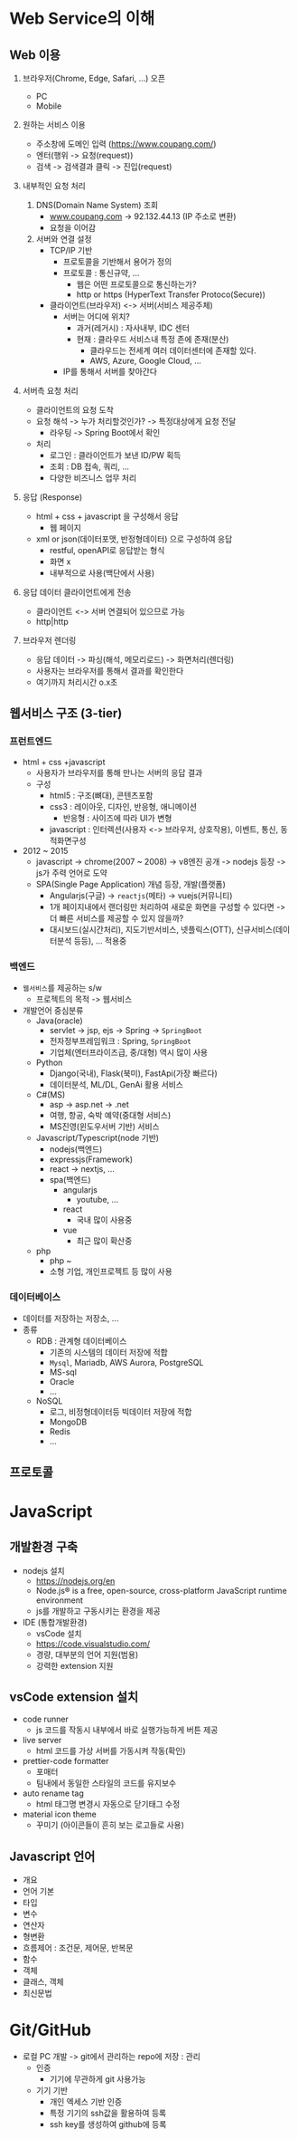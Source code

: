# Web Service의 이해
## Web 이용
1. 브라우저(Chrome, Edge, Safari, ...) 오픈
    - PC
    - Mobile

2. 원하는 서비스 이용
    - 주소창에 도메인 입력 (https://www.coupang.com/)
    - 엔터(행위 -> 요청(request))
    - 검색 -> 검색결과 클릭 -> 진입(request)

3. 내부적인 요청 처리
    1. DNS(Domain Name System) 조회
        - www.coupang.com -> 92.132.44.13 (IP 주소로 변환)
        - 요청을 이어감
    2. 서버와 연결 설정
        - TCP/IP 기반
            - 프로토콜을 기반해서 용어가 정의
            - 프로토콜 : 통신규약, ...
                - 웹은 어떤 프로토콜으로 통신하는가?
                - http or https (HyperText Transfer Protoco(Secure))
        - 클라이언트(브라우저) <-> 서버(서비스 제공주체)
            - 서버는 어디에 위치?
                - 과거(레거시) : 자사내부, IDC 센터
                - 현재 : 클라우드 서비스내 특정 존에 존재(분산)
                    - 클라우드는 전세계 여러 데이터센터에 존재할 있다.
                    - AWS, Azure, Google Cloud, ...
            - IP를 통해서 서버를 찾아간다
4. 서버측 요청 처리
    - 클라이언트의 요청 도착
    - 요청 해석 -> 누가 처리할것인가? -> 특정대상에게 요청 전달
        - 라우팅 -> Spring Boot에서 확인
    - 처리
        - 로그인 : 클라이언트가 보낸 ID/PW 획득
        - 조회 : DB 접속, 쿼리, ...
        - 다양한 비즈니스 업무 처리
5. 응답 (Response)
    - html + css + javascript 을 구성해서 응답
        - 웹 페이지
    - xml or json(데이터포맷, 반정형데이터) 으로 구성하여 응답
        - restful, openAPI로 응답받는 형식
        - 화면 x
        - 내부적으로 사용(백단에서 사용)
6. 응답 데이터 클라이언트에게 전송
    - 클라이언트  <-> 서버 연결되어 있으므로 가능
    - http|http
7. 브라우저 렌더링
    - 응답 데이터 -> 파싱(해석, 메모리로드) -> 화면처리(렌더링)
    - 사용자는 브라우저를 통해서 결과를 확인한다
    - 여기까지 처리시간 o.x초

## 웹서비스 구조 (3-tier)
### 프런트엔드
- html + css +javascript
    - 사용자가 브라우저를 통해 만나는 서버의 응답 결과
    - 구성
        - html5 : 구조(뼈대), 콘텐츠포함
        - css3  : 레이아웃, 디자인, 반응형, 애니메이션
            - 반응형 : 사이즈에 따라 UI가 변형
        - javascript : 인터렉션(사용자 <-> 브라우저, 상호작용), 이벤트, 통신, 동적화면구성
- 2012 ~ 2015
    - javascript -> chrome(2007 ~ 2008) -> v8엔진 공개 -> nodejs 등장 -> js가 주력 언어로 도약
    - SPA(Single Page Application) 개념 등장, 개발(플랫폼)
        - Angularjs(구글) -> `reactjs`(메타) -> vuejs(커뮤니티)
        - 1개 페이지내에서 랜더링만 처리하여 새로운 화면을 구성할 수 있다면 -> 더 빠른 서비스를 제공할 수 있지 않을까?
        - 대시보드(실시간처리), 지도기반서비스, 넷플릭스(OTT), 신규서비스(데이터분석 등등), ... 적용중

### 백엔드
- `웹서비스`를 제공하는 s/w
    - 프로젝트의 목적 -> 웹서비스
- 개발언어 중심분류
    - Java(oracle)
        - servlet -> jsp, ejs -> Spring -> `SpringBoot`
        - 전자정부프레임워크 : Spring, `SpringBoot`
        - 기업체(엔터프라이즈급, 중/대형) 역시 많이 사용
    - Python
        - Django(국내), Flask(북미), FastApi(가장 빠르다)
        - 데이터분석, ML/DL, GenAi 활용 서비스
    - C#(MS)
        - asp -> asp.net -> .net
        - 여행, 항공, 숙박 예약(중대형 서비스)
        - MS진영(윈도우서버 기반) 서비스
    - Javascript/Typescript(node 기반)
        - nodejs(백엔드)
        - expressjs(Framework)
        - react -> nextjs, ...
        - spa(백엔드)
            - angularjs
                - youtube, ... 
            - react
                - 국내 많이 사용중
            - vue
                - 최근 많이 확산중
    - php
        - php ~
        - 소형 기업, 개인프로젝트 등 많이 사용

### 데이터베이스
- 데이터를 저장하는 저장소, ...
- 종류
    - RDB : 관계형 데이터베이스
        - 기존의 시스템의 데이터 저장에 적합
        - `Mysql`, Mariadb, AWS Aurora, PostgreSQL
        - MS-sql
        - Oracle
        - ...
    - NoSQL
        - 로그, 비정형데이터등 빅데이터 저장에 적합
        - MongoDB
        - Redis
        - ...
        

## 프로토콜

# JavaScript
## 개발환경 구축
- nodejs 설치
    - https://nodejs.org/en
    - Node.js® is a free, open-source, cross-platform JavaScript runtime environment
    - js를 개발하고 구동시키는 환경을 제공
- IDE (통합개발환경)
    - vsCode 설치
    - https://code.visualstudio.com/
    - 경량, 대부분의 언어 지원(범용)
    - 강력한 extension 지원

## vsCode extension 설치
- code runner
    - js 코드를 작동시 내부에서 바로 실행가능하게 버튼 제공
- live server
    - html 코드를 가상 서버를 가동시켜 작동(확인)
- prettier-code formatter
    - 포매터
    - 팀내에서 동일한 스타일의 코드를 유지보수
- auto rename tag
    - html 태그명 변경시 자동으로 닫기태그 수정
- material icon theme
    - 꾸미기 (아이콘들이 흔히 보는 로고들로 사용)

## Javascript 언어
- 개요
- 언어 기본
- 타입
- 변수
- 연산자
- 형변환
- 흐름제어 : 조건문, 제어문, 반복문
- 함수
- 객체
- 클래스, 객체
- 최신문법

# Git/GitHub
- 로컬 PC 개발 -> git에서 관리하는 repo에 저장 : 관리
    - 인증
        - 기기에 무관하게 git 사용가능
    - 기기 기반
        - 개인 엑세스 기반 인증
        - 특정 기기의 ssh값을 활용하여 등록
        - ssh key를 생성하여 github에 등록
